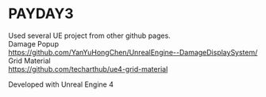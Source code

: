 # PAYDAY3

Used several UE project from other github pages.  
Damage Popup  
https://github.com/YanYuHongChen/UnrealEngine--DamageDisplaySystem/  
Grid Material  
https://github.com/techarthub/ue4-grid-material  

Developed with Unreal Engine 4
